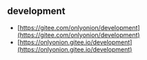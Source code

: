 ## development
* [https://gitee.com/onlyonion/development](https://gitee.com/onlyonion/development) 
* [https://onlyonion.gitee.io/development](https://onlyonion.gitee.io/development)